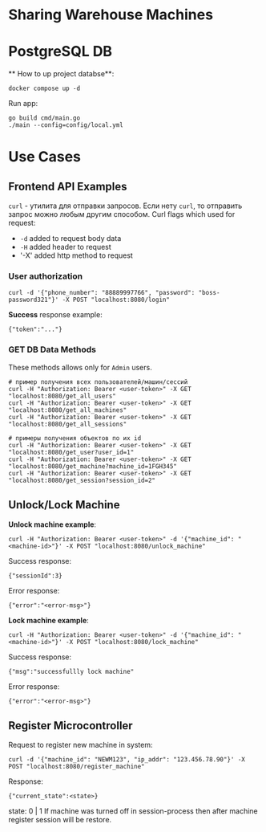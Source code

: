 # Sharing Warehouse Machines


# PostgreSQL DB
** How to up project databse**:
```
docker compose up -d
```

Run app:
```
go build cmd/main.go
./main --config=config/local.yml
```

# Use Cases

## Frontend API Examples

`curl` - утилита для отправки запросов. Если нету `curl`, то отправить запрос можно любым другим способом.
Curl flags which used for request:
- `-d` added to request body data
- `-H` added header to request 
- '-X' added http method to request

### User authorization

```
curl -d '{"phone_number": "88889997766", "password": "boss-password321"}' -X POST "localhost:8080/login"
```
**Success** response example:
```
{"token":"..."}
```

### GET DB Data Methods 
These methods allows only for `Admin` users.
```
# пример получения всех пользователей/машин/сессий
curl -H "Authorization: Bearer <user-token>" -X GET "localhost:8080/get_all_users"
curl -H "Authorization: Bearer <user-token>" -X GET "localhost:8080/get_all_machines"
curl -H "Authorization: Bearer <user-token>" -X GET "localhost:8080/get_all_sessions"

# примеры получения объектов по их id
curl -H "Authorization: Bearer <user-token>" -X GET "localhost:8080/get_user?user_id=1"
curl -H "Authorization: Bearer <user-token>" -X GET "localhost:8080/get_machine?machine_id=1FGH345"
curl -H "Authorization: Bearer <user-token>" -X GET "localhost:8080/get_session?session_id=2"
```

## Unlock/Lock Machine
**Unlock machine example**:
```
curl -H "Authorization: Bearer <user-token>" -d '{"machine_id": "<machine-id>"}' -X POST "localhost:8080/unlock_machine"
```

Success response:
```
{"sessionId":3}
```

Error response:
```
{"error":"<error-msg>"}
```

**Lock machine example**:
```
curl -H "Authorization: Bearer <user-token>" -d '{"machine_id": "<machine-id>"}' -X POST "localhost:8080/lock_machine"
```

Success response:
```
{"msg":"successfullly lock machine"
```

Error response:
```
{"error":"<error-msg>"}
```

## Register Microcontroller
Request to register new machine in system:
```
curl -d '{"machine_id": "NEWM123", "ip_addr": "123.456.78.90"}' -X POST "localhost:8080/register_machine"
```

Response:
```
{"current_state":<state>}
```

state: 0 | 1 
If machine was turned off in session-process then after machine register session will be restore.
